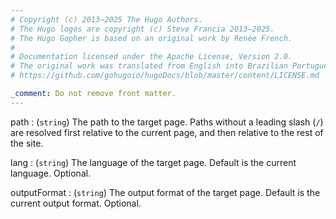 ```yaml
---
# Copyright (c) 2013–2025 The Hugo Authors.
# The Hugo logos are copyright (c) Steve Francia 2013–2025.
# The Hugo Gopher is based on an original work by Renée French.
#
# Documentation licensed under the Apache License, Version 2.0.
# The original work was translated from English into Brazilian Portuguese.
# https://github.com/gohugoio/hugoDocs/blob/master/content/LICENSE.md

_comment: Do not remove front matter.
---
```


path
: (`string`) The path to the target page. Paths without a leading slash (`/`) are resolved first relative to the current page, and then relative to the rest of the site.

lang
: (`string`) The language of the target page. Default is the current language. Optional.

outputFormat
: (`string`) The output format of the target page. Default is the current output format. Optional.

